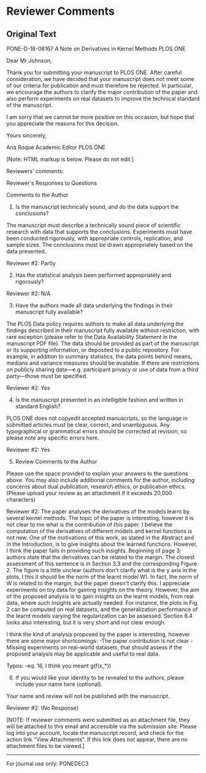 # Reviewer Comments

## Original Text

PONE-D-18-06167
A Note on Derivatives in Kernel Methods
PLOS ONE

Dear Mr Johnson,

Thank you for submitting your manuscript to PLOS ONE. After careful consideration, we have decided that your manuscript does not meet some of our criteria for publication and must therefore be rejected. In particular, we encourage the authors to clarify the major contribution of the paper and also perform experiments on real datasets to improve the technical standard of the manuscript.

I am sorry that we cannot be more positive on this occasion, but hope that you appreciate the reasons for this decision.

Yours sincerely,

Ana Roque
Academic Editor
PLOS ONE


[Note: HTML markup is below. Please do not edit.]

Reviewers' comments:

Reviewer's Responses to Questions

Comments to the Author

1. Is the manuscript technically sound, and do the data support the conclusions?

The manuscript must describe a technically sound piece of scientific research with data that supports the conclusions. Experiments must have been conducted rigorously, with appropriate controls, replication, and sample sizes. The conclusions must be drawn appropriately based on the data presented. 

Reviewer #2: Partly
 

2. Has the statistical analysis been performed appropriately and rigorously? 

Reviewer #2: N/A
 

3. Have the authors made all data underlying the findings in their manuscript fully available?

The PLOS Data policy requires authors to make all data underlying the findings described in their manuscript fully available without restriction, with rare exception (please refer to the Data Availability Statement in the manuscript PDF file). The data should be provided as part of the manuscript or its supporting information, or deposited to a public repository. For example, in addition to summary statistics, the data points behind means, medians and variance measures should be available. If there are restrictions on publicly sharing data—e.g. participant privacy or use of data from a third party—those must be specified.

Reviewer #2: Yes
 

4. Is the manuscript presented in an intelligible fashion and written in standard English?

PLOS ONE does not copyedit accepted manuscripts, so the language in submitted articles must be clear, correct, and unambiguous. Any typographical or grammatical errors should be corrected at revision, so please note any specific errors here.

Reviewer #2: Yes
 

5. Review Comments to the Author

Please use the space provided to explain your answers to the questions above. You may also include additional comments for the author, including concerns about dual publication, research ethics, or publication ethics. (Please upload your review as an attachment if it exceeds 20,000 characters)

Reviewer #2: The paper analyses the derivatives of the models learnt by several kernel methods.
The topic of the paper is interesting, however it is not clear to me what is the contribution of this paper.
I believe the computation of the derivatives of different models and kernel functions is not new.
One of the motivations of this work, as stated in the Abstract and in the Introduction, is to give insights about the learned functions.
However, I think the paper fails in providing such insights.
Beginning of page 3: authors state that the derivatives can be related to the margin. The closest assessment of this sentence is in Section 3.3 and the corresponding Figure 2. The figure is a little unclear (authors don't clarify what is the y axis in the plots, I this it should be the norm of the learnt model W). In fact, the norm of W is related to the margin, but the paper doesn't clarify this.
I appreciate experiments on toy data for gaining insights on the theory. However, the aim of the proposed analysis is to gain insights on the learnt models, from real data, where such insights are actually needed.
For instance, the plots in Fig. 2 can be computed on real datasets, and the generalization performance of the learnt models varying the regularization can be assessed.
Section 6.4 looks also interesting, but it is very short and not clear enough.

I think the kind of analysis proposed by the paper is interesting, however there are some major shortcomings:
-The paper contribution is not clear
-Missing experiments on real-world datasets, that should assess if the proposed analysis may be applicable and useful to real data.

Typos:
-eq. 16, I think you meant g(f(x_*))
 

6. If you would like your identity to be revealed to the authors, please include your name here (optional).

Your name and review will not be published with the manuscript. 

Reviewer #2: (No Response)



[NOTE: If reviewer comments were submitted as an attachment file, they will be attached to this email and accessible via the submission site. Please log into your account, locate the manuscript record, and check for the action link "View Attachments". If this link does not appear, there are no attachment files to be viewed.]

- - - - -
For journal use only: PONEDEC3